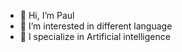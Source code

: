 - 👋 Hi, I’m Paul
- 👀 I’m interested in different language
- 🌱 I specialize in Artificial intelligence

<!---
m-lucas1611/m-lucas1611 is a ✨ special ✨ repository because its `README.md` (this file) appears on your GitHub profile.
You can click the Preview link to take a look at your changes.
--->
